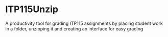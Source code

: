 # ITP115Unzip
A productivity tool for grading ITP115 assignments by placing student work in a folder, unzipping it and creating an interface for easy grading
